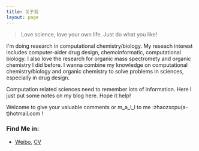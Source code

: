 ```yaml
---
title: 关于我
layout: page
---
```


>Love science, love your own life. Just do what you like!

I'm doing research in computational chemistry/biology. My reseach interest includes computer-aider drug design, chemoinformatic, computational biology. I also love the research for organic mass spectromety  and organic chemistry I did before. I wanna combine my knowledge on computational chemistry/biology and organic chemistry to solve problems in sciences, especially in drug design. 

Computation related sciences need to remember lots of information. Here I just put some notes on my blog here. Hope it help!

Welcome to give your valuable comments or m_a_i_l to me :zhaozxcpu(a-t)hotmail.com !    
    
### Find Me in:
- [Weibo](http://weibo.com/234020806/), [CV](/pdf/Hom-CV.pdf)
